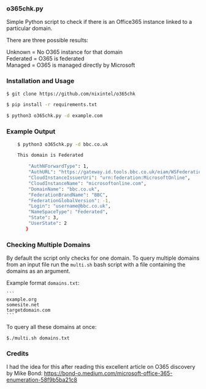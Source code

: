 ### o365chk.py

Simple Python script to check if there is an Office365 instance linked to a particular domain.

There are three possible results:

Unknown = No O365 instance for that domain\
Federated = O365 is federated\
Managed = O365 is managed directly by Microsoft

### Installation and Usage

```bash
$ git clone https://github.com/nixintel/o365chk

$ pip install -r requirements.txt

$ python3 o365chk.py -d example.com

```

### Example Output

```bash
    $ python3 o365chk.py -d bbc.co.uk

    This domain is Federated

        "AuthNForwardType": 1,
        "AuthURL": "https://gateway.id.tools.bbc.co.uk/eiam/WSFederationServlet/metaAlias/wsidp2?username=username%40bbc.co.uk&wa=wsignin1.0&wtrealm=urn%3afederation%3aMicrosoftOnline&wctx=",
        "CloudInstanceIssuerUri": "urn:federation:MicrosoftOnline",
        "CloudInstanceName": "microsoftonline.com",
        "DomainName": "bbc.co.uk",
        "FederationBrandName": "BBC",
        "FederationGlobalVersion": -1,
        "Login": "username@bbc.co.uk",
        "NameSpaceType": "Federated",
        "State": 3,
        "UserState": 2
       }

```

### Checking Multiple Domains

By default the script only checks for one domain. To query multiple domains from an input file run the ```multi.sh``` bash script with a file containing the domains as an argument.

Example format ```domains.txt```:

    ```
    example.org
    somesite.net
    targetdomain.com
    ```
To query all these domains at once:
```
$./multi.sh domains.txt 
```



### Credits

I had the idea for this after reading this excellent article on O365 discovery by Mike Bond: https://bond-o.medium.com/microsoft-office-365-enumeration-58f9b5ba21c8
